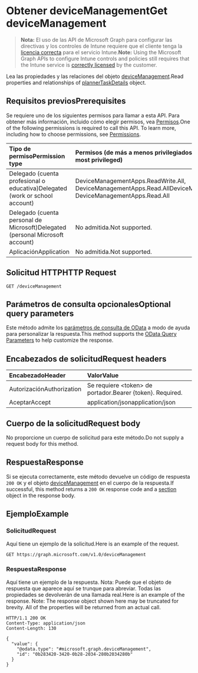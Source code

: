 # <a name="get-devicemanagement"></a><span data-ttu-id="70b0b-101">Obtener deviceManagement</span><span class="sxs-lookup"><span data-stu-id="70b0b-101">Get deviceManagement</span></span>

> <span data-ttu-id="70b0b-102">**Nota:** El uso de las API de Microsoft Graph para configurar las directivas y los controles de Intune requiere que el cliente tenga la [licencia correcta](https://go.microsoft.com/fwlink/?linkid=839381) para el servicio Intune.</span><span class="sxs-lookup"><span data-stu-id="70b0b-102">**Note:** Using the Microsoft Graph APIs to configure Intune controls and policies still requires that the Intune service is [correctly licensed](https://go.microsoft.com/fwlink/?linkid=839381) by the customer.</span></span>

<span data-ttu-id="70b0b-103">Lea las propiedades y las relaciones del objeto [deviceManagement](../resources/intune_wip_devicemanagement.md).</span><span class="sxs-lookup"><span data-stu-id="70b0b-103">Read properties and relationships of [plannerTaskDetails](../resources/intune_wip_devicemanagement.md) object.</span></span>
## <a name="prerequisites"></a><span data-ttu-id="70b0b-104">Requisitos previos</span><span class="sxs-lookup"><span data-stu-id="70b0b-104">Prerequisites</span></span>
<span data-ttu-id="70b0b-p101">Se requiere uno de los siguientes permisos para llamar a esta API. Para obtener más información, incluido cómo elegir permisos, vea [Permisos](../../../concepts/permissions_reference.md).</span><span class="sxs-lookup"><span data-stu-id="70b0b-p101">One of the following permissions is required to call this API. To learn more, including how to choose permissions, see [Permissions](../../../concepts/permissions_reference.md).</span></span>

|<span data-ttu-id="70b0b-107">Tipo de permiso</span><span class="sxs-lookup"><span data-stu-id="70b0b-107">Permission type</span></span>|<span data-ttu-id="70b0b-108">Permisos (de más a menos privilegiados)</span><span class="sxs-lookup"><span data-stu-id="70b0b-108">Permissions (from least to most privileged)</span></span>|
|:---|:---|
|<span data-ttu-id="70b0b-109">Delegado (cuenta profesional o educativa)</span><span class="sxs-lookup"><span data-stu-id="70b0b-109">Delegated (work or school account)</span></span>|<span data-ttu-id="70b0b-110">DeviceManagementApps.ReadWrite.All, DeviceManagementApps.Read.All</span><span class="sxs-lookup"><span data-stu-id="70b0b-110">DeviceManagementApps.ReadWrite.All, DeviceManagementApps.Read.All</span></span>|
|<span data-ttu-id="70b0b-111">Delegado (cuenta personal de Microsoft)</span><span class="sxs-lookup"><span data-stu-id="70b0b-111">Delegated (personal Microsoft account)</span></span>|<span data-ttu-id="70b0b-112">No admitida.</span><span class="sxs-lookup"><span data-stu-id="70b0b-112">Not supported.</span></span>|
|<span data-ttu-id="70b0b-113">Aplicación</span><span class="sxs-lookup"><span data-stu-id="70b0b-113">Application</span></span>|<span data-ttu-id="70b0b-114">No admitida.</span><span class="sxs-lookup"><span data-stu-id="70b0b-114">Not supported.</span></span>|

## <a name="http-request"></a><span data-ttu-id="70b0b-115">Solicitud HTTP</span><span class="sxs-lookup"><span data-stu-id="70b0b-115">HTTP Request</span></span>
<!-- {
  "blockType": "ignored"
}
-->
``` http
GET /deviceManagement
```

## <a name="optional-query-parameters"></a><span data-ttu-id="70b0b-116">Parámetros de consulta opcionales</span><span class="sxs-lookup"><span data-stu-id="70b0b-116">Optional query parameters</span></span>
<span data-ttu-id="70b0b-117">Este método admite los [parámetros de consulta de OData](https://developer.microsoft.com/es-ES/graph/docs/overview/query_parameters) a modo de ayuda para personalizar la respuesta.</span><span class="sxs-lookup"><span data-stu-id="70b0b-117">This method supports the [OData Query Parameters](https://developer.microsoft.com/es-ES/graph/docs/overview/query_parameters) to help customize the response.</span></span>
## <a name="request-headers"></a><span data-ttu-id="70b0b-118">Encabezados de solicitud</span><span class="sxs-lookup"><span data-stu-id="70b0b-118">Request headers</span></span>
|<span data-ttu-id="70b0b-119">Encabezado</span><span class="sxs-lookup"><span data-stu-id="70b0b-119">Header</span></span>|<span data-ttu-id="70b0b-120">Valor</span><span class="sxs-lookup"><span data-stu-id="70b0b-120">Value</span></span>|
|:---|:---|
|<span data-ttu-id="70b0b-121">Autorización</span><span class="sxs-lookup"><span data-stu-id="70b0b-121">Authorization</span></span>|<span data-ttu-id="70b0b-122">Se requiere &lt;token&gt; de portador.</span><span class="sxs-lookup"><span data-stu-id="70b0b-122">Bearer {token}. Required.</span></span>|
|<span data-ttu-id="70b0b-123">Aceptar</span><span class="sxs-lookup"><span data-stu-id="70b0b-123">Accept</span></span>|<span data-ttu-id="70b0b-124">application/json</span><span class="sxs-lookup"><span data-stu-id="70b0b-124">application/json</span></span>|

## <a name="request-body"></a><span data-ttu-id="70b0b-125">Cuerpo de la solicitud</span><span class="sxs-lookup"><span data-stu-id="70b0b-125">Request body</span></span>
<span data-ttu-id="70b0b-126">No proporcione un cuerpo de solicitud para este método.</span><span class="sxs-lookup"><span data-stu-id="70b0b-126">Do not supply a request body for this method.</span></span>

## <a name="response"></a><span data-ttu-id="70b0b-127">Respuesta</span><span class="sxs-lookup"><span data-stu-id="70b0b-127">Response</span></span>
<span data-ttu-id="70b0b-128">Si se ejecuta correctamente, este método devuelve un código de respuesta `200 OK` y el objeto [deviceManagement](../resources/intune_wip_devicemanagement.md) en el cuerpo de la respuesta.</span><span class="sxs-lookup"><span data-stu-id="70b0b-128">If successful, this method returns a `200 OK` response code and a [section](../resources/intune_wip_devicemanagement.md) object in the response body.</span></span>

## <a name="example"></a><span data-ttu-id="70b0b-129">Ejemplo</span><span class="sxs-lookup"><span data-stu-id="70b0b-129">Example</span></span>
### <a name="request"></a><span data-ttu-id="70b0b-130">Solicitud</span><span class="sxs-lookup"><span data-stu-id="70b0b-130">Request</span></span>
<span data-ttu-id="70b0b-131">Aquí tiene un ejemplo de la solicitud.</span><span class="sxs-lookup"><span data-stu-id="70b0b-131">Here is an example of the request.</span></span>
``` http
GET https://graph.microsoft.com/v1.0/deviceManagement
```

### <a name="response"></a><span data-ttu-id="70b0b-132">Respuesta</span><span class="sxs-lookup"><span data-stu-id="70b0b-132">Response</span></span>
<span data-ttu-id="70b0b-p102">Aquí tiene un ejemplo de la respuesta. Nota: Puede que el objeto de respuesta que aparece aquí se trunque para abreviar. Todas las propiedades se devolverán de una llamada real.</span><span class="sxs-lookup"><span data-stu-id="70b0b-p102">Here is an example of the response. Note: The response object shown here may be truncated for brevity. All of the properties will be returned from an actual call.</span></span>
``` http
HTTP/1.1 200 OK
Content-Type: application/json
Content-Length: 130

{
  "value": {
    "@odata.type": "#microsoft.graph.deviceManagement",
    "id": "0b283420-3420-0b28-2034-280b2034280b"
  }
}
```



